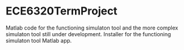# ECE6320TermProject
Matlab code for the functioning simulaton tool and the more complex simulaton tool still under development. Installer for the functioning simulaton tool Matlab app.
